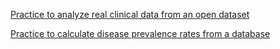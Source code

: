 [Practice to analyze real clinical data from an open dataset](https://linclgit.github.io/data_in_real_practice/clinical_data_practice.html)

[Practice to calculate disease prevalence rates from a database](https://linclgit.github.io/data_in_real_practice/prevalence_practice.html)
